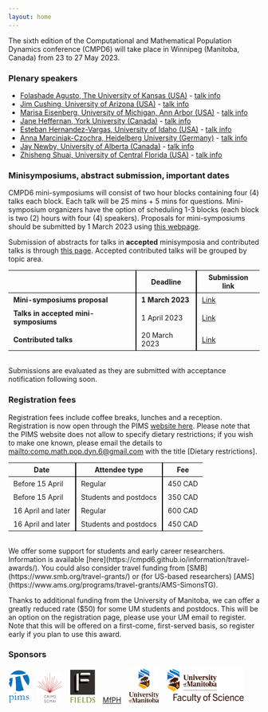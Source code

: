 ```yaml
---
layout: home
---
```


The sixth edition of the Computational and Mathematical Population Dynamics conference (CMPD6) will take place in Winnipeg (Manitoba, Canada) from 23 to 27 May 2023.

### Plenary speakers

- [Folashade Agusto, The University of Kansas (USA)](https://eeb.ku.edu/people/folashade-agusto) - [talk info](/speakers/folashade-agusto/)
- [Jim Cushing, University of Arizona (USA)](https://www.math.arizona.edu/~cushing/) - [talk info](/speakers/jim-cushing/)
- [Marisa Eisenberg, University of Michigan, Ann Arbor (USA)](http://websites.umich.edu/~marisae/index.html) - [talk info](/speakers/marisa-eisenberg/)
- [Jane Heffernan, York University (Canada)](https://jmheffer.mathstats.yorku.ca/) - [talk info](/speakers/jane-heffernan/)
- [Esteban Hernandez-Vargas, University of Idaho (USA)](https://www.systemsmedicine.de/) - [talk info](/speakers/esteban-hernandez-vargas/)
- [Anna Marciniak-Czochra, Heidelberg University (Germany)](http://wwwagmarciniak.iwr.uni-heidelberg.de/folder_people/Anna.Marciniak/index.html) - [talk info](/speakers/anna-marciniak-czochra/)
- [Jay Newby, University of Alberta (Canada)](https://newby-jay.github.io/) - [talk info](/speakers/jay-newby/)
- [Zhisheng Shuai, University of Central Florida (USA)](https://sciences.ucf.edu/math/zshuai/) - [talk info](/speakers/zhisheng-shuai/)

### Minisymposiums, abstract submission, important dates

CMPD6 mini-symposiums will consist of two hour blocks containing four (4) talks each block. Each talk will be 25 mins + 5 mins for questions. Mini-symposium organizers have the option of scheduling 1-3 blocks (each block is two (2) hours with four (4) speakers). 
Proposals for mini-symposiums should be submitted by 1 March 2023 using [this webpage](https://ubc.ca1.qualtrics.com/jfe/form/SV_ekrrK2MDLYVVYMu). 

Submission of abstracts for talks in **accepted** minisymposia and contributed talks is through [this page](https://ubc.ca1.qualtrics.com/jfe/form/SV_2obQO8rCLMNNSWa). Accepted contributed talks will be grouped by topic area.

<style>
    table th + th { border-left:2px solid black; }
    table td + td { border-left:2px solid black; }
    th {padding:5px 10px 5px 10px;}
    td {padding:5px 10px 5px 10px;}
</style>

|   | Deadline | Submission link |
|---|----------|-----------------|
| **Mini-symposiums proposal** | **1 March 2023** | [Link](https://ubc.ca1.qualtrics.com/jfe/form/SV_ekrrK2MDLYVVYMu)  |
| **Talks in accepted mini-symposiums** | 1 April 2023 | [Link](https://ubc.ca1.qualtrics.com/jfe/form/SV_2obQO8rCLMNNSWa) |
| **Contributed talks** | 20 March 2023 | [Link](https://ubc.ca1.qualtrics.com/jfe/form/SV_2obQO8rCLMNNSWa)  |

<br>
Submissions are evaluated as they are submitted with acceptance notification following soon.

### Registration fees

Registration fees include coffee breaks, lunches and a reception. Registration is now open through the PIMS [website here](https://www.pims.math.ca/scientific-event/230523-cmpd). Please note that the PIMS website does not allow to specify dietary restrictions; if you wish to make one known, please email the details to [mailto:comp.math.pop.dyn.6@gmail.com](comp.math.pop.dyn.6@gmail.com) with the title [Dietary restrictions].

<style>
    table th + th { border-left:2px solid black; }
    table td + td { border-left:2px solid black; }
    th {padding:5px 10px 5px 10px;}
    td {padding:5px 10px 5px 10px;}
</style>

| Date | Attendee type | Fee |
|------|---------------|-----|
| Before 15 April | Regular | 450 CAD |
| Before 15 April | Students and postdocs | 350 CAD |
| 16 April and later | Regular | 600 CAD |
| 16 April and later | Students and postdocs | 450 CAD |

<br>
We offer some support for students and early career researchers. Information is available [here](https://cmpd6.github.io/information/travel-awards/). You could also consider travel funding from [SMB](https://www.smb.org/travel-grants/) or (for US-based researchers) [AMS](https://www.ams.org/programs/travel-grants/AMS-SimonsTG).

Thanks to additional funding from the University of Manitoba, we can offer a greatly reduced rate ($50) for some UM students and postdocs. This will be an option on the registration page, please use your UM email to register. Note that this will be offered on a first-come, first-served basis, so register early if you plan to use this award.

### Sponsors
[![](/assets/images/logo_PIMS.png)](https://www.pims.math.ca/) &nbsp;&nbsp; [![](/assets/images/logo_CAIMS.png)](https://caims.ca/) &nbsp;&nbsp; [![](/assets/images/Fields_Logo_Small.jpg)](http://www.fields.utoronto.ca/) &nbsp;&nbsp; [MfPH](http://www.fields.utoronto.ca/activities/public-health) &nbsp;&nbsp; [<img src="/assets/images/UM-logo-vertical.png"  style="height:70px;">](https://umanitoba.ca/) &nbsp;&nbsp; [<img src="/assets/images/UM-Science-logo-vert.png"  style="height:70px;">](https://umanitoba.ca/science/)
